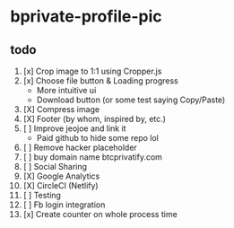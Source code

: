# bprivate-profile-pic

## todo
1. [x] Crop image to 1:1 using Cropper.js
1. [x] Choose file button & Loading progress
    - More intuitive ui
    - Download button (or some test saying Copy/Paste)
1. [X] Compress image
1. [X] Footer (by whom, inspired by, etc.)
1. [ ] Improve jeojoe and link it
    - Paid github to hide some repo lol
1. [ ] Remove hacker placeholder
1. [ ] buy domain name btcprivatify.com
1. [ ] Social Sharing
1. [X] Google Analytics
1. [X] CircleCI (Netlify)
1. [ ] Testing
1. [ ] Fb login integration
1. [x] Create counter on whole process time